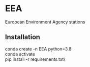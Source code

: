# EEA
European Environment Agency stations

## Installation
conda create -n EEA python=3.8\
conda activate\
pip install -r requirements.txt\

